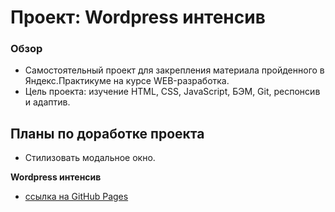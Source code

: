 # Проект: Wordpress интенсив

### Обзор

* Самостоятельный проект для закрепления материала пройденного в Яндекс.Практикуме на курсе WEB-разработка.
* Цель проекта: изучение HTML, CSS, JavaScript, БЭМ, Git, респонсив и адаптив.

## Планы по доработке проекта
* Стилизовать модальное окно.


**Wordpress интенсив**


* [ссылка на GitHub Pages](https://yurick78.github.io/wordpress/index.html)
